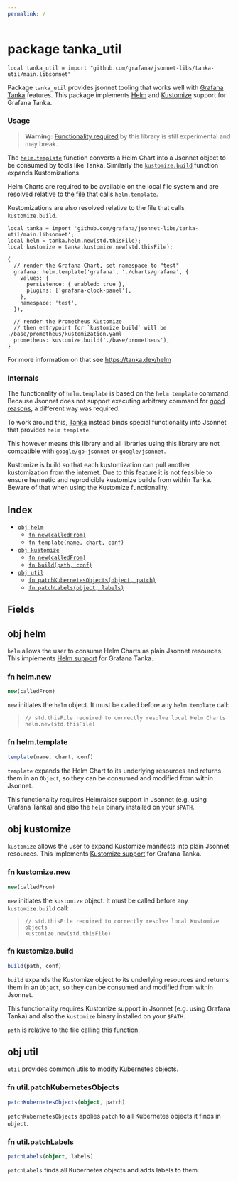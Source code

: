 ```yaml
---
permalink: /
---
```


# package tanka_util

```jsonnet
local tanka_util = import "github.com/grafana/jsonnet-libs/tanka-util/main.libsonnet"
```

Package `tanka_util` provides jsonnet tooling that works well with
[Grafana Tanka](https://tanka.dev) features. This package implements
[Helm](https://tanka.dev/helm) and [Kustomize](https://tanka.dev/helm) 
support for Grafana Tanka.

### Usage

> **Warning:** [Functionality required](#internals) by this library is still
> experimental and may break.

The [`helm.template`](#fn-helmtemplate) function converts a Helm Chart into a
Jsonnet object to be consumed by tools like Tanka. Similarly the
[`kustomize.build`](#fn-kustomizebuild) function expands Kustomizations.

Helm Charts are required to be available on the local file system and are
resolved relative to the file that calls `helm.template`.

Kustomizations are also resolved relative to the file that calls
`kustomize.build`. 

```jsonnet
local tanka = import 'github.com/grafana/jsonnet-libs/tanka-util/main.libsonnet';
local helm = tanka.helm.new(std.thisFile);
local kustomize = tanka.kustomize.new(std.thisFile);

{
  // render the Grafana Chart, set namespace to "test"
  grafana: helm.template('grafana', './charts/grafana', {
    values: {
      persistence: { enabled: true },
      plugins: ['grafana-clock-panel'],
    },
    namespace: 'test',
  }),

  // render the Prometheus Kustomize
  // then entrypoint for `kustomize build` will be ./base/prometheus/kustomization.yaml
  prometheus: kustomize.build('./base/prometheus'),
}

```

For more information on that see https://tanka.dev/helm

### Internals

The functionality of `helm.template` is based on the `helm template` command.
Because Jsonnet does not support executing arbitrary command for [good
reasons](https://jsonnet.org/ref/language.html#independence-from-the-environment-hermeticity),
a different way was required.

To work around this, [Tanka](https://tanka.dev) instead binds special
functionality into Jsonnet that provides `helm template`.

This however means this library and all libraries using this library are not
compatible with `google/go-jsonnet` or `google/jsonnet`.

Kustomize is build so that each kustomization can pull another kustomization
from the internet. Due to this feature it is not feasible to ensure hermetic and
reprodicible kustomize builds from within Tanka. Beware of that when using the
Kustomize functionality.


## Index

* [`obj helm`](#obj-helm)
  * [`fn new(calledFrom)`](#fn-helmnew)
  * [`fn template(name, chart, conf)`](#fn-helmtemplate)
* [`obj kustomize`](#obj-kustomize)
  * [`fn new(calledFrom)`](#fn-kustomizenew)
  * [`fn build(path, conf)`](#fn-kustomizebuild)
* [`obj util`](#obj-util)
  * [`fn patchKubernetesObjects(object, patch)`](#fn-utilpatchkubernetesobjects)
  * [`fn patchLabels(object, labels)`](#fn-utilpatchlabels)

## Fields

## obj helm

`helm` allows the user to consume Helm Charts as plain Jsonnet resources.
This implements [Helm support](https://tanka.dev/helm) for Grafana Tanka.


### fn helm.new

```ts
new(calledFrom)
```

`new` initiates the `helm` object. It must be called before any `helm.template` call:
 > ```jsonnet
 > // std.thisFile required to correctly resolve local Helm Charts
 > helm.new(std.thisFile)
 > ```


### fn helm.template

```ts
template(name, chart, conf)
```

`template` expands the Helm Chart to its underlying resources and returns them in an `Object`,
so they can be consumed and modified from within Jsonnet.

This functionality requires Helmraiser support in Jsonnet (e.g. using Grafana Tanka) and also
the `helm` binary installed on your `$PATH`.


## obj kustomize

`kustomize` allows the user to expand Kustomize manifests into plain Jsonnet resources.
This implements [Kustomize support](https://tanka.dev/kustomize) for Grafana Tanka.


### fn kustomize.new

```ts
new(calledFrom)
```

`new` initiates the `kustomize` object. It must be called before any `kustomize.build` call:
 > ```jsonnet
 > // std.thisFile required to correctly resolve local Kustomize objects
 > kustomize.new(std.thisFile)
 > ```


### fn kustomize.build

```ts
build(path, conf)
```

`build` expands the Kustomize object to its underlying resources and returns them in an `Object`,
so they can be consumed and modified from within Jsonnet.

This functionality requires Kustomize support in Jsonnet (e.g. using Grafana Tanka) and also
the `kustomize` binary installed on your `$PATH`.

`path` is relative to the file calling this function.


## obj util

`util` provides common utils to modify Kubernetes objects.


### fn util.patchKubernetesObjects

```ts
patchKubernetesObjects(object, patch)
```

`patchKubernetesObjects` applies `patch` to all Kubernetes objects it finds in `object`.

### fn util.patchLabels

```ts
patchLabels(object, labels)
```

`patchLabels` finds all Kubernetes objects and adds labels to them.